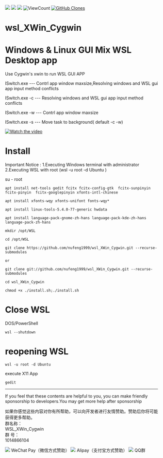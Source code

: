 ![](https://img.shields.io/badge/WSL-GUI-green) ![](https://img.shields.io/badge/Cygwin-XWin-orange) ![](https://img.shields.io/github/watchers/nufeng1999/wsl_XWin_Cygwin) <img alt="ViewCount" src="https://views.whatilearened.today/views/github/nufeng1999/wsl_XWin_Cygwin.svg">
    <a href="https://github.com/nufeng1999/wsl_XWin_Cygwin"><img alt="GitHub Clones" src="https://img.shields.io/badge/dynamic/json?color=success&label=Clone&query=count&url=https://raw.githubusercontent.com/nufeng1999/wsl_XWin_Cygwin/master/clone.json&logo=github"></a>
# wsl_XWin_Cygwin
# Windows & Linux GUI Mix WSL Desktop app  
Use Cygwin's xwin to run WSL GUI APP  

ISwitch.exe --- Contrl app window maxsize,Resolving windows and WSL gui app input method conflicts

ISwitch.exe -c  --- Resolving windows and WSL gui app input method conflicts

ISwitch.exe -w  --- Contrl app window maxsize

ISwitch.exe -s  --- Move task to background( default -c -w)

[![Watch the video](https://github.com/nufeng74/wsl_XWin_Cygwin/blob/main/20210612_071703.gif?raw=true)](https://youtu.be/iy8j-fD82aQ)

# Install
Important Notice :
1.Executing Windows terminal with administrator
2.Executing WSL with root (wsl -u root -d Ubuntu )

su - root

```
apt install net-tools gedit fcitx fcitx-config-gtk  fcitx-sunpinyin fcitx-pinyin  fcitx-googlepinyin xfonts-intl-chinese

apt install xfonts-wqy xfonts-unifont fonts-wqy*

apt install linux-tools-5.4.0-77-generic hwdata  

apt install language-pack-gnome-zh-hans language-pack-kde-zh-hans language-pack-zh-hans

mkdir /opt/WSL

cd /opt/WSL

git clone https://github.com/nufeng1999/wsl_XWin_Cygwin.git --recurse-submodules

or

git clone git://github.com/nufeng1999/wsl_XWin_Cygwin.git --recurse-submodules

cd wsl_XWin_Cygwin

chmod +x ./install.sh;./install.sh
```

# Close WSL
DOS/PowerShell
```
wsl --shutdown
```

# reopening WSL
```
wsl -u root -d Ubuntu
```

execute X11 App 
```
gedit
```

***
If you feel that these contents are helpful to you, you can make friendly sponsorship to developers.You may get more help after sponsorship

如果你感觉这些内容对你有所帮助，可以向开发者进行友情赞助。赞助后你将可能获得更多帮助。  
群名称：  
WSL_XWin_Cygwin  
群   号：  
1014866104  

<img src="https://nufeng1999.github.io/imgs/wxzf.png"/>
WeChat Pay（微信方式赞助）
  
<img src="https://nufeng1999.github.io/imgs/zfbzf.png"/>
Alipay（支付宝方式赞助）  
  
<img src="https://nufeng1999.github.io/imgs/img/WSL_XWin_Cygwin.png"/>  
QQ群
